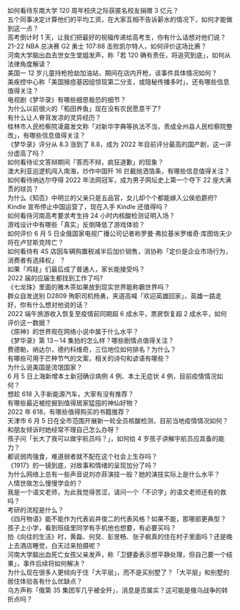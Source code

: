 如何看待东南大学 120 周年校庆之际获匿名校友捐赠 3 亿元？  
五个同事决定计算他们的平均工资，在大家互相不告诉薪水的情况下，如何才能做到这一点？  
高考倒计时 1 天，让我们把最好的祝福传递给高考生，你有什么话想对他们说？  
21-22 NBA 总决赛 G2 勇士 107:88 击败凯尔特人，如何评价这场比赛？  
河南大学脑出血去世女生堂姐发声，称「若 120 确有责任，将追究到底」，如何从法律角度解读？  
美国一 12 岁儿童持枪抢劫加油站，期间在店内开枪，该事件具体情况如何？  
美疾控中心称「美国猴痘基因组惊现第二分支，或隐秘传播多时」，还有哪些信息值得关注？  
电视剧《梦华录》有哪些细思极恐的细节？  
为什么以前很火的「稻田养鱼」现在没有农民愿意干了?  
有什么让人脊背发凉的灵异经历？  
桂林市人民检察院凌晨发文称「对新华字典等执法不当，责成全州县人民检察院整改」，有哪些信息值得关注？  
《梦华录》评分从 8.3 涨到了 8.8，成为 2022 年目前评分最高的国产剧，这一评分虚高了吗？  
如何看待论文答辩期间「答而不辩，疯狂道歉」的现象？  
澳大利亚巡逻机闯入南海，炒作中国歼 16 拦截抛洒箔条，有哪些信息值得关注？  
如何看待纳达尔夺得 2022 年法网冠军，成为男子网坛史上第一个夺下 22 座大满贯的球员？  
为什么《知否》中明兰的父亲只是五品官，女儿却个个都能嫁入公侯伯爵府?  
Kindle 宣布停止中国运营了，现在入手 Kindle 还值得吗？  
如何看待河南高考要求考生持 24 小时内核酸检测证明入场？  
游戏设计中有哪些「真实」反倒降低了游戏体验？  
如何评价 6 月 5 日全俄国家电视广播公司记者称罗曼·弗拉基米罗维奇·库图佐夫少将在卢甘斯克阵亡？  
如何看待有 4S 店因车辆购置税减半后加价销售，消协称「定价是企业市场行为，消费者有选择权」 ？  
如果「鸡娃」们最后成了普通人，家长能接受吗？  
2022 届的应届生都找到工作了吗?  
《七龙珠》里面的雅木茶如果放到现实世界能称霸世界吗？  
群众自发送别 D2809 殉职司机杨勇，夹道高喊「欢迎英雄回家」，英雄一路走好，你有什么想对他说的话？  
2022 端午旅游收入恢复至疫情前同期超 6 成水平，票房恢复超 2 成水平，如何评价这一数据？  
《原神》的世界观在网络小说中属于什么水平？  
《梦华录》第 13－14 集拍的怎么样？哪些剧情点值得关注？  
费德勒，纳达尔，德约科维奇，三位地位如何排名？为什么？  
有哪些可用于芒种节气的文案，相关的诗句和谚语有哪些？  
为什么说美国是流氓国家？  
6 月 5 日上海新增本土新冠确诊病例 4 例、本土无症状 4 例，目前疫情情况如何？  
想趁 618 入手新能源汽车，大家有没有推荐？  
有哪些最近被挖掘到值得居家猛囤的神仙好物？  
2022 年 618，有哪些值得购买的书籍推荐？  
天津市 6 月 5 日在全市范围开展新一轮全员核酸检测，目前当地疫情情况如何？  
和朋友倾诉时她经常不理自己怎么办呀？  
孩子问「长大了我可以做宇航员吗？」，如何给 4 岁孩子讲解宇航员应具备的能力？  
都说弱肉强食，难道弱者就不配在这个社会上生存吗？  
《1917》的一镜到底，对故事和情绪的呈现加分了吗？  
为什么网络上总有一些声音说刘亦菲演技一般？她的演技实际上是什么水平？  
人情世故怎么慢慢学会的？  
我是一个语文老师，为此我觉得苦涩，请问一个「不识字」的语文老师还有的救吗？  
考研的流程是什么？  
《四月物语》能不能作为代表岩井俊二的代表风格？如果不能，那哪部更典型？  
孩子上小学，看到班级里同学有手机他也想要，有必要买吗？  
拍《向往的生活》时，黄磊、何炅、彭昱畅、张子枫真的住在村子里面吗？还是晚上去酒店睡觉，白天过来拍摄呢？  
河南大学脑出血死亡女孩父亲发声，称「卫健委表示想平静处理，但自己要一个结果」，事件后续将如何解决？  
为什么现在很多人更倾向于住「大平层」，而不是买别墅了？「大平层」和别墅的居住体验各有什么优缺点？  
乌方声称「俄第 35 集团军几乎被全歼」，消息是否属实？这可能是俄乌战争的转折点吗？  

